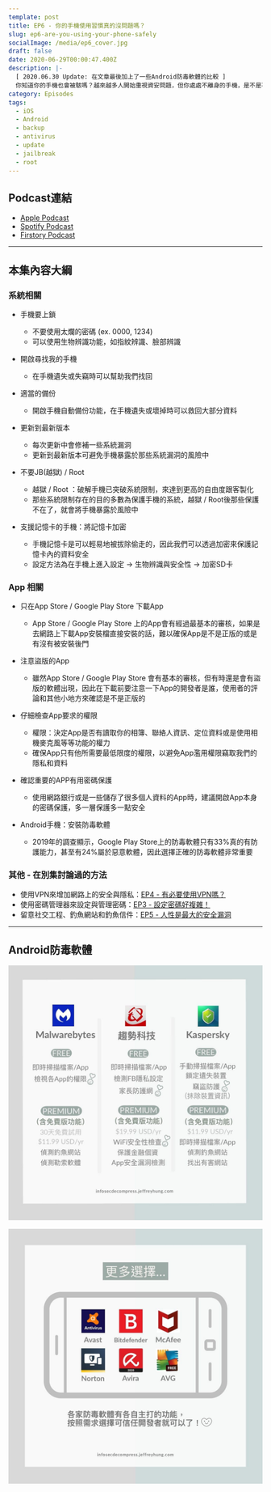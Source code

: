 ```yaml
---
template: post
title: EP6 - 你的手機使用習慣真的沒問題嗎？
slug: ep6-are-you-using-your-phone-safely
socialImage: /media/ep6_cover.jpg
draft: false
date: 2020-06-29T00:00:47.400Z
description: |-
  [ 2020.06.30 Update: 在文章最後加上了一些Android防毒軟體的比較 ]  
  你知道你的手機也會被駭嗎？越來越多人開始重視資安問題，但你處處不離身的手機，是不是不小心成為有心人士的攻擊目標了？怎麼做才能保護好自己的隱私和安全呢？
category: Episodes
tags:
  - iOS
  - Android
  - backup
  - antivirus
  - update
  - jailbreak
  - root
---
```

## Podcast連結

* [Apple Podcast](https://podcasts.apple.com/tw/podcast/%E8%B3%87%E5%AE%89%E8%A7%A3%E5%A3%93%E7%B8%AE/id1513276667#episodeGuid=ckbzmfkq0lcat0918uegza9v8)
* [Spotify Podcast](https://open.spotify.com/episode/3h5CrVIdHZfN8OZV8jFpDu)
* [Firstory Podcast](https://open.firstory.me/story/ckbzmfkq0lcat0918uegza9v8)

- - -

## 本集內容大綱

### 系統相關

* 手機要上鎖

  * 不要使用太爛的密碼 (ex. 0000, 1234)
  * 可以使用生物辨識功能，如指紋辨識、臉部辨識
* 開啟尋找我的手機

  * 在手機遺失或失竊時可以幫助我們找回
* 適當的備份

  * 開啟手機自動備份功能，在手機遺失或壞掉時可以救回大部分資料
* 更新到最新版本

  * 每次更新中會修補一些系統漏洞
  * 更新到最新版本可避免手機暴露於那些系統漏洞的風險中
* 不要JB(越獄) / Root

  * 越獄 / Root ：破解手機已突破系統限制，來達到更高的自由度跟客製化
  * 那些系統限制存在的目的多數為保護手機的系統，越獄 / Root後那些保護不在了，就會將手機暴露於風險中
* 支援記憶卡的手機：將記憶卡加密

  * 手機記憶卡是可以輕易地被拔除偷走的，因此我們可以透過加密來保護記憶卡內的資料安全
  * 設定方法為在手機上進入設定 → 生物辨識與安全性 → 加密SD卡

### App 相關

* 只在App Store / Google Play Store 下載App

  * App Store / Google Play Store 上的App會有經過最基本的審核，如果是去網路上下載App安裝檔直接安裝的話，難以確保App是不是正版的或是有沒有被安裝後門
* 注意盜版的App

  * 雖然App Store / Google Play Store 會有基本的審核，但有時還是會有盜版的軟體出現，因此在下載前要注意一下App的開發者是誰，使用者的評論和其他小地方來確認是不是正版的
* 仔細檢查App要求的權限

  * 權限：決定App是否有讀取你的相簿、聯絡人資訊、定位資料或是使用相機麥克風等等功能的權力
  * 確保App只有他所需要最低限度的權限，以避免App濫用權限竊取我們的隱私和資料
* 確認重要的APP有用密碼保護

  * 使用網路銀行或是一些儲存了很多個人資料的App時，建議開啟App本身的密碼保護，多一層保護多一點安全
* Android手機：安裝防毒軟體

  * 2019年的調查顯示，Google Play Store上的防毒軟體只有33%真的有防護能力，甚至有24%屬於惡意軟體，因此選擇正確的防毒軟體非常重要

### 其他 - 在別集討論過的方法

* 使用VPN來增加網路上的安全與隱私：[EP4 - 有必要使用VPN嗎？](/posts/ep4-do-we-need-vpn)
* 使用密碼管理器來設定與管理密碼：[EP3 - 設定密碼好複雜！](/posts/EP3-why-does-password-has-to-be-so-complicated)
* 留意社交工程、釣魚網站和釣魚信件：[EP5 - 人性是最大的安全漏洞](/posts/ep5-the-greatest-vulnerability-is-you-and-me)

- - -

## Android防毒軟體

![](/media/android_antivirus1.jpg)

![](/media/android_antivirus2.jpg)